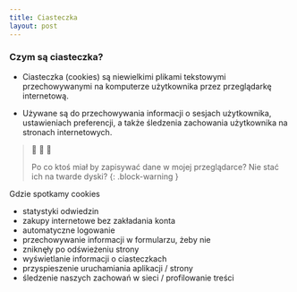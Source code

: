 ```yaml
---
title: Ciasteczka
layout: post
---
```


### Czym są ciasteczka?

* Ciasteczka (cookies) są niewielkimi plikami tekstowymi przechowywanymi na komputerze użytkownika przez przeglądarkę internetową.

* Używane są do przechowywania informacji o sesjach użytkownika, ustawieniach preferencji, a także śledzenia zachowania użytkownika na stronach internetowych.

> 🤔 🤔 🤔
>
> Po co ktoś miał by zapisywać dane w mojej przeglądarce?
> Nie stać ich na twarde dyski?
{: .block-warning }


Gdzie spotkamy cookies

* statystyki odwiedzin
* zakupy internetowe bez zakładania konta
* automatyczne logowanie
* przechowywanie informacji w formularzu, żeby nie
* zniknęły po odświeżeniu strony
* wyświetlanie informacji o ciasteczkach
* przyspieszenie uruchamiania aplikacji / strony
* śledzenie naszych zachowań w sieci / profilowanie treści